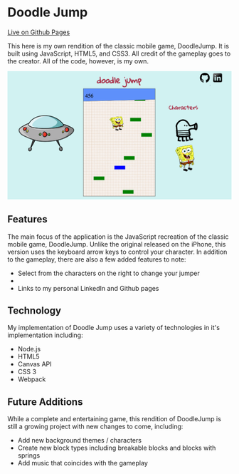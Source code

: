 # Doodle Jump

[Live on Github Pages](https://kevinmoore9.github.io/doodlejump/)

This here is my own rendition of the classic mobile game, DoodleJump. It is built using JavaScript, HTML5, and CSS3. All credit of the gameplay goes to the creator. All of the code, however, is my own.

![alttag](./docs/doodle_main.png)

## Features

The main focus of the application is the JavaScript recreation of the classic mobile game, DoodleJump. Unlike the original released on the iPhone, this version uses the keyboard arrow keys to control your character. In addition to the gameplay, there are also a few added features to note:

* Select from the characters on the right to change your jumper
*
* Links to my personal LinkedIn and Github pages

## Technology

My implementation of Doodle Jump uses a variety of technologies in it's implementation including:

* Node.js
* HTML5
* Canvas API
* CSS 3
* Webpack

## Future Additions

While a complete and entertaining game, this rendition of DoodleJump is still a growing project with new changes to come, including:

* Add new background themes / characters
* Create new block types including breakable blocks and blocks with springs
* Add music that coincides with the gameplay
